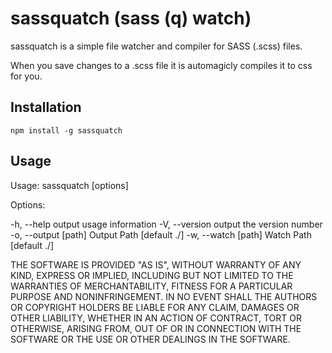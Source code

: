 sassquatch (sass (q) watch)
========

sassquatch is a simple file watcher and compiler for SASS (.scss) files.

When you save changes to a .scss file it is automagicly compiles it to css for you.

Installation
------------

	npm install -g sassquatch
	
	
Usage
---------

Usage: sassquatch [options]

Options:

  -h, --help           output usage information
  -V, --version        output the version number
  -o, --output [path]  Output Path [default ./]
  -w, --watch [path]   Watch Path [default ./]
  
  
  
  
  



THE SOFTWARE IS PROVIDED "AS IS", WITHOUT WARRANTY OF ANY KIND, EXPRESS OR IMPLIED, INCLUDING BUT NOT LIMITED TO THE WARRANTIES OF MERCHANTABILITY, FITNESS FOR A PARTICULAR PURPOSE AND NONINFRINGEMENT. IN NO EVENT SHALL THE AUTHORS OR COPYRIGHT HOLDERS BE LIABLE FOR ANY CLAIM, DAMAGES OR OTHER LIABILITY, WHETHER IN AN ACTION OF CONTRACT, TORT OR OTHERWISE, ARISING FROM, OUT OF OR IN CONNECTION WITH THE SOFTWARE OR THE USE OR OTHER DEALINGS IN THE SOFTWARE.
